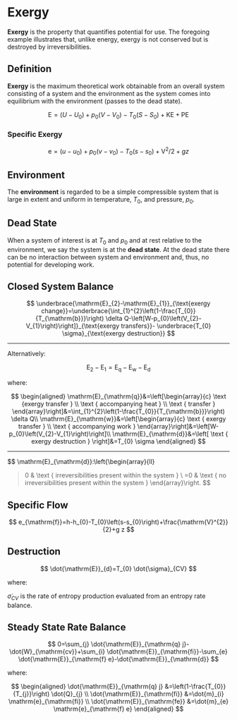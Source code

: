 # Exergy

**Exergy** is the property that quantifies potential for use. The foregoing example illustrates that, unlike energy, exergy is not
conserved but is destroyed by irreversibilities.

## Definition

**Exergy** is the maximum theoretical work obtainable from an overall system consisting of a system and the environment as the system comes into equilibrium with the environment (passes to the dead state).

$$
\mathrm{E}=\left(U-U_{0}\right)+p_{0}\left(V-V_{0}\right)-T_{0}\left(S-S_{0}\right)+\mathrm{KE}+\mathrm{PE}
$$

### Specific Exergy

$$
\mathrm{e}=\left(u-u_{0}\right)+p_{0}\left(v-v_{0}\right)-T_{0}\left(s-s_{0}\right)+\mathrm{V}^{2} / 2+g z
$$

## Environment

The **environment** is regarded to be a simple compressible system that is large in extent and uniform in temperature, $T_{0},$ and pressure, $p_{0}$.

## Dead State

When a system of interest is at $T_{0}$ and $p_{0}$ and at rest relative to the environment, we say the system is at the **dead state**. At the dead state there can be no interaction between system and environment and, thus, no potential for developing work.

## Closed System Balance

$$
\underbrace{\mathrm{E}_{2}-\mathrm{E}_{1}}_{\text{exergy change}}=\underbrace{\int_{1}^{2}\left(1-\frac{T_{0}}{T_{\mathrm{b}}}\right) \delta Q-\left[W-p_{0}\left(V_{2}-V_{1}\right)\right]}_{\text{exergy transfers}}- \underbrace{T_{0} \sigma}_{\text{exergy destruction}}
$$

---

Alternatively:

$$
\mathrm{E}_{2}-\mathrm{E}_{1}=\mathrm{E}_{\mathrm{q}}-\mathrm{E}_{\mathrm{w}}-\mathrm{E}_{\mathrm{d}}
$$

where:

$$
\begin{aligned}
\mathrm{E}_{\mathrm{q}}&=\left[\begin{array}{c}
\text {exergy transfer } \\
\text { accompanying heat } \\
\text { transfer }
\end{array}\right]&=\int_{1}^{2}\left(1-\frac{T_{0}}{T_{\mathrm{b}}}\right) \delta Q\\
\mathrm{E}_{\mathrm{w}}&=\left[\begin{array}{c}
\text { exergy transfer } \\
\text { accompanying work }
\end{array}\right]&=\left[W-p_{0}\left(V_{2}-V_{1}\right)\right]\\
\mathrm{E}_{\mathrm{d}}&=\left[
\text { exergy destruction } \right]&=T_{0} \sigma
\end{aligned}
$$

---

$$
\mathrm{E}_{\mathrm{d}}:\left\{\begin{array}{ll}
>0 & \text { irreversibilities present within the system } \\
=0 & \text { no irreversibilities present within the system }
\end{array}\right.
$$

## Specific Flow

$$
e_{\mathrm{f}}=h-h_{0}-T_{0}\left(s-s_{0}\right)+\frac{\mathrm{V}^{2}}{2}+g z
$$

## Destruction

$$
\dot{\mathrm{E}}_{d}=T_{0} \dot{\sigma}_{CV}
$$

where:

$\dot{\sigma}_{CV}$ is the rate of entropy production evaluated from an entropy rate balance.

## Steady State Rate Balance

$$
0=\sum_{j} \dot{\mathrm{E}}_{\mathrm{q} j}-\dot{W}_{\mathrm{cv}}+\sum_{i} \dot{\mathrm{E}}_{\mathrm{fi}}-\sum_{e} \dot{\mathrm{E}}_{\mathrm{f} e}-\dot{\mathrm{E}}_{\mathrm{d}}
$$

where:

$$
\begin{aligned}
\dot{\mathrm{E}}_{\mathrm{q} j} &=\left(1-\frac{T_{0}}{T_{j}}\right) \dot{Q}_{j} \\
\dot{\mathrm{E}}_{\mathrm{fi}} &=\dot{m}_{i} \mathrm{e}_{\mathrm{fi}} \\
\dot{\mathrm{E}}_{\mathrm{fe}} &=\dot{m}_{e} \mathrm{e}_{\mathrm{f} e}
\end{aligned}
$$
